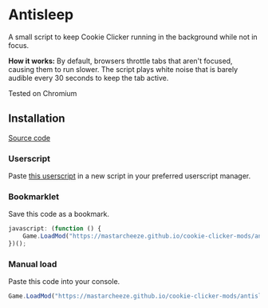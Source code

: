 # Antisleep

A small script to keep Cookie Clicker running in the background while not in focus.

**How it works:** By default, browsers throttle tabs that aren't focused, causing them to run slower. The script plays white noise that is barely audible every 30 seconds to keep the tab active.

Tested on Chromium

## Installation

[Source code](./main.js)

### Userscript

Paste [this userscript](./userscript.js) in a new script in your preferred userscript manager.

### Bookmarklet

Save this code as a bookmark.

```js
javascript: (function () {
    Game.LoadMod("https://mastarcheeze.github.io/cookie-clicker-mods/antisleep/main.js");
})();
```

### Manual load

Paste this code into your console.

```js
Game.LoadMod("https://mastarcheeze.github.io/cookie-clicker-mods/antisleep/main.js");
```
